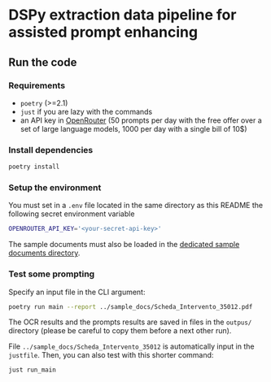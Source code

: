 # DSPy extraction data pipeline for assisted prompt enhancing

## Run the code

### Requirements

- `poetry` (>=2.1)
- `just` if you are lazy with the commands
- an API key in [OpenRouter](https://openrouter.ai) (50 prompts per day with
the free offer over a set of large language models, 1000 per day with a single
bill of 10$)

### Install dependencies

```sh
poetry install
```

### Setup the environment

You must set in a `.env` file located in the same directory as this README the
following secret environment variable

```sh
OPENROUTER_API_KEY='<your-secret-api-key>'
```

The sample documents must also be loaded in the [dedicated sample documents
directory](../sample_docs/).

### Test some prompting

Specify an input file in the CLI argument:

```sh
poetry run main --report ../sample_docs/Scheda_Intervento_35012.pdf
```

The OCR results and the prompts results are saved in files in the `outpus/`
directory (please be careful to copy them before a next other run).

File `../sample_docs/Scheda_Intervento_35012` is automatically input in the
`justfile`. Then, you can also test with this shorter command:

```sh
just run_main
```
